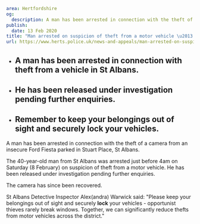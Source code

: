 ```yaml
area: Hertfordshire
og:
  description: A man has been arrested in connection with the theft of a camera from an insecure Ford Fiesta parked in Stuart Place, St Albans.
publish:
  date: 13 Feb 2020
title: "Man arrested on suspicion of theft from a motor vehicle \u2013 St Albans"
url: https://www.herts.police.uk/news-and-appeals/man-arrested-on-suspicion-of-theft-from-a-motor-vehicle-st-albans-1413f
```

* ## A man has been arrested in connection with theft from a vehicle in St Albans.

 * ## He has been released under investigation pending further enquiries.

 * ## Remember to keep your belongings out of sight and securely **lock** your vehicles.

A man has been arrested in connection with the theft of a camera from an insecure Ford Fiesta parked in Stuart Place, St Albans.

The 40-year-old man from St Albans was arrested just before 4am on Saturday (8 February) on suspicion of theft from a motor vehicle. He has been released under investigation pending further enquiries.

The camera has since been recovered.

St Albans Detective Inspector Alex(andra) Warwick said: "Please keep your belongings out of sight and securely **lock** your vehicles - opportunist thieves rarely break windows. Together, we can significantly reduce thefts from motor vehicles across the district."
